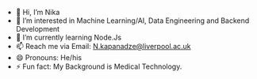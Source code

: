 - 👋 Hi, I’m Nika
- 👀 I’m interested in Machine Learning/AI, Data Engineering and Backend Development
- 🌱 I’m currently learning Node.Js
- 📫 Reach me via Email: N.kapanadze@liverpool.ac.uk
- 😄 Pronouns: He/his
- ⚡ Fun fact: My Background is Medical Technology. 

<!---
nicolasKappa/nicolasKappa is a ✨ special ✨ repository because its `README.md` (this file) appears on your GitHub profile.
You can click the Preview link to take a look at your changes.
--->
